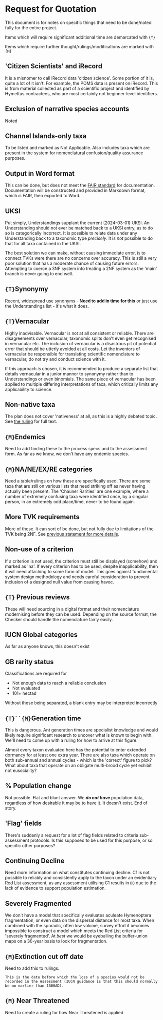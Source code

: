 # Request for Quotation
This document is for notes on specific things that need to be done/noted fully for the entire project.

Items which will require significant additional time are demarcated with `{T}`

Items which require further thought/rulings/modifications are marked with `{M}`

## 'Citizen Scientists' and iRecord
It is a misnomer to call iRecord data 'citizen science'. Some portion of it is, quite a lot of it isn't. For example, the POMS data is present on iRecord. This is from material collected as part of a scientific project and identified by Hymettus contractees, who are most certainly not beginner-level identifiers.

## Exclusion of narrative species accounts
Noted

## Channel Islands-only taxa
To be listed and marked as Not Applicable. Also includes taxa which are present in the system for nomenclatural confusion/quality assurance purposes.

## Output in Word format
This can be done, but does not meet the [FAIR standard](https://www.nature.com/articles/s41597-022-01710-x) for documentation. Documentation will be constructed and provided in Markdown format, which *is* FAIR, then exported to Word.

## UKSI
Put simply, Understandings supplant the current (2024-03-01) UKSI. An Understanding should not ever be matched back to a UKSI entry, as to do so is categorically incorrect. It is possible to relate data under any Understanding back to a taxonomic type *precisely*. It is *not* possible to do that for all taxa contained in the UKSI.

The best solution we can make, without causing immediate error, is to connect TVKs were there are no concerns over accuracy. This is still a very poor solution that has a moderate chance of causing future errors. Attempting to coerce a 3NF system into treating a 2NF system as the 'main' branch is never going to end well.

## `{T}`Synonymy
Recent, widespread use synonyms - **Need to add in time for this** or just use the Understandings list - it's what it does.

## `{T}`Vernacular
Highly inadvisable. Vernacular is not at all consistent or reliable. There are disagreements over vernacular, taxonomic splits don't even get recognised in vernacular etc. The inclusion of vernacular is a disastrous pit of potential error that should be utterly avoided at all costs. Let the inventors of vernacular be responsible for translating scientific nomenclature to vernacular, do not try and conduct science with it.

If this approach *is* chosen, it is recommended to produce a separate list that details vernacular in a junior mannor to synonymy rather than to Understandings or even binomials. The same piece of vernacular has been applied to multiple differing interpretations of taxa, which critically limits any applicability to science.

## Non-native taxa
The plan does not cover 'nativeness' at all, as this is a highly debated topic. See [the ruling](../rulings.md#nativeness) for full text.

## `{M}`Endemics
Need to add finding these to the process specs and to the assessment form. As far as we know, we don't have any endemic species.

## `{M}`NA/NE/EX/RE categories
Need a table/rulings on how these are specifically used. There are some taxa that are still on various lists that need striking off as never having actually been present. The 'Chauner Rarities' are one example, where a number of extremely confusing taxa were identified once, by a singular person, in an extremely odd place/time, never to be found again.

## More TVK requirements
More of these. It can sort of be done, but not fully due to limitations of the TVK being 2NF. See [previous statement for more details](#uksi).

## Non-use of a criterion
If a criterion is not used, the criterion must still be displayed (somehow) and marked as 'na'. If every criterion has to be used, despite inapplicability, then it will need attaching to some form of model. This goes against fundamental system design methodology and needs careful consideration to prevent inclusion of a designed null value from causing havoc.

## `{T}` Previous reviews
These will need sourcing in a digital format and their nomenclature modernising before they can be used. Depending on the source format, the Checker should handle the nomenclature fairly easily.

## IUCN Global categories
As far as anyone knows, this doesn't exist

## GB rarity status
Classifications are required for
 - Not enough data to reach a reliable conclusion
 - Not evaluated
 - 101+ hectad

Without these being separated, a blank entry may be interpreted incorrectly

## `{T}``{M}`Generation time
This is dangerous. Ant generation times are specialist knowledge and would likely require significant research to uncover what is known to begin with. We'll need to come up with a ruling for how to arrive at this figure.

Almost every taxon evaluated here has the potential to enter extended dormancy for at least one extra year. There are also taxa which operate on both sub-annual and annual cycles - which is the 'correct' figure to pick? What about taxa that operate on an obligate multi-brood cycle yet exhibit not eusociality?

## % Population change
Not possible. Flat and blunt answer. We ***do not have*** population data, regardless of how desirable it may be to have it. It doesn't exist. End of story.

## 'Flag' fields
There's suddenly a request for a lot of flag fields related to criteria sub-assessment protocols. Is this supposed to be used for this purpose, or so specific other purposes?

## Continuing Decline
Need more information on what constitutes continuing decline. C1 is not possible to reliably and consistently apply to the taxon under an evidentiary Red List assessment, as any assessment utilising C1 results in `DD` due to the lack of evidence to support population estimation.

## Severely Fragmented
We don't have a model that specifically evaluates aculeate Hymenoptera fragmentation, or even data on the dispersal distance for most taxa. When combined with the sporadic, often low volume, survey effort it becomes impossible to construct a model which meets the Red List criteria for 'severely fragmented'. At *best* we would be eyeballing the buffer-union maps on a 30-year basis to look for fragmentation.

## `{M}`Extinction cut off date
Need to add this to rulings.

`This is the date before which the loss of a species would not be recorded in the Assessment (IUCN guidance is that this should normally be no earlier than 1500AD).`

## `{M}` Near Threatened
Need to create a ruling for how Near Threatened is applied

